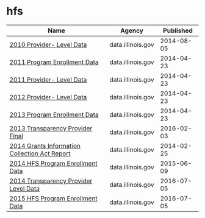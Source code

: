 # hfs

Name | Agency | Published
---- | ---- | ---------
[2010 Provider- Level Data](../datasets/nfi2-2aih.md) | data.illinois.gov | 2014-08-05
[2011 Program Enrollment Data](../datasets/4py4-2jin.md) | data.illinois.gov | 2014-04-23
[2011 Provider- Level Data](../datasets/ifaa-ww6b.md) | data.illinois.gov | 2014-04-23
[2012 Provider- Level Data](../datasets/fb9d-x3ms.md) | data.illinois.gov | 2014-04-23
[2013 Program Enrollment Data](../datasets/dfxi-9jmz.md) | data.illinois.gov | 2014-04-23
[2013 Transparency Provider Final](../datasets/4aj8-93ej.md) | data.illinois.gov | 2016-02-03
[2014 Grants Information Collection Act Report](../datasets/awrz-f99w.md) | data.illinois.gov | 2014-02-25
[2014 HFS Program Enrollment Data](../datasets/9vqk-fygn.md) | data.illinois.gov | 2015-06-09
[2014 Transparency Provider Level Data](../datasets/86i3-9wpd.md) | data.illinois.gov | 2016-07-05
[2015 HFS Program Enrollment Data](../datasets/uiy2-j3ig.md) | data.illinois.gov | 2016-07-05

